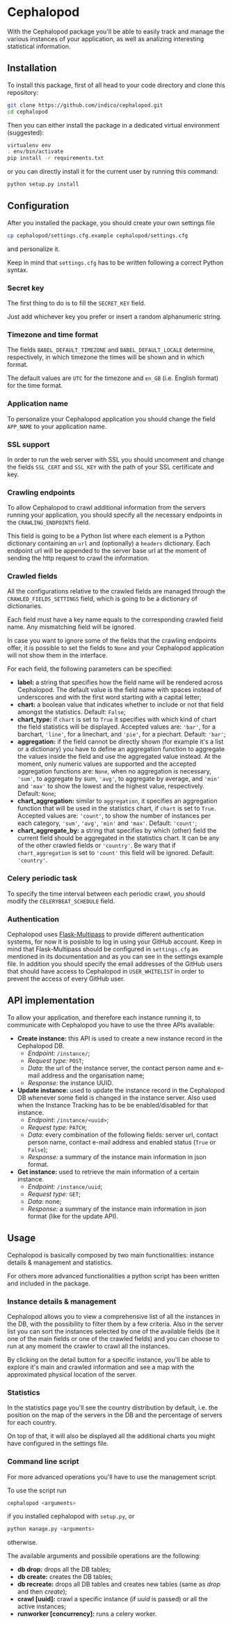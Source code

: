 # Cephalopod

With the Cephalopod package you'll be able to easily track and manage the various instances of your application, as well as analizing interesting statistical information.

## Installation

To install this package, first of all head to your code directory and clone this repository:

```sh
git clone https://github.com/indico/cephalopod.git
cd cephalopod
```

Then you can either install the package in a dedicated virtual environment (suggested):

```sh
virtualenv env
. env/bin/activate
pip install -r requirements.txt
```

or you can directly install it for the current user by running this command:

```sh
python setup.py install
```

## Configuration

After you installed the package, you should create your own settings file

```sh
cp cephalopod/settings.cfg.example cephalopod/settings.cfg
```

and personalize it.

Keep in mind that `settings.cfg` has to be written following a correct Python syntax.

### Secret key

The first thing to do is to fill the `SECRET_KEY` field.

Just add whichever key you prefer or insert a random alphanumeric string.

### Timezone and time format

The fields `BABEL_DEFAULT_TIMEZONE` and `BABEL_DEFAULT_LOCALE` determine, respectively, in which timezone the times will be shown and in which format.

The default values are `UTC` for the timezone and `en_GB` (i.e. English format) for the time format.

### Application name

To personalize your Cephalopod application you should change the field `APP_NAME` to your application name.

### SSL support

In order to run the web server with SSL you should uncomment and change the fields `SSL_CERT` and `SSL_KEY` with the path of your SSL certificate and key.

### Crawling endpoints

To allow Cephalopod to crawl additional information from the servers running your application, you should specify all the necessary endpoints in the `CRAWLING_ENDPOINTS` field.

This field is going to be a Python list where each element is a Python dictionary containing an `url` and (optionally) a `headers` dictionary. Each endpoint url will be appended to the server base url at the moment of sending the http request to crawl the information.

### Crawled fields

All the configurations relative to the crawled fields are managed through the `CRAWLED_FIELDS_SETTINGS` field, which is going to be a dictionary of dictionaries.

Each field must have a key name equals to the corresponding crawled field name. Any mismatching field will be ignored.

In case you want to ignore some of the fields that the crawling endpoints offer, it is possible to set the fields to `None` and your Cephalopod application will not show them in the interface.

For each field, the following parameters can be specified:

- **label:** a string that specifies how the field name will be rendered across Cephalopod. The default value is the field name with spaces instead of underscores and with the first word starting with a capital letter;
- **chart:** a boolean value that indicates whether to include or not that field amongst the statistics. Default: `False`;
- **chart_type:** if `chart` is set to `True` it specifies with which kind of chart the field statistics will be displayed. Accepted values are: `'bar'`, for a barchart, `'line'`, for a linechart, and `'pie'`, for a piechart. Default: `'bar'`;
- **aggregation:** if the field cannot be directly shown (for example it's a list or a dictionary) you have to define an aggregation function to aggregate the values inside the field and use the aggregated value instead. At the moment, only numeric values are supported and the accepted aggregation functions are: `None`, when no aggregation is necessary, `'sum'`, to aggregate by sum, `'avg'`, to aggregate by average, and `'min'` and `'max'` to show the lowest and the highest value, respectively. Default: `None`;
- **chart_aggregation:** similar to `aggregation`, it specifies an aggregation function that will be used in the statistics chart, if `chart` is set to `True`. Accepted values are: `'count'`, to show the number of instances per each category, `'sum'`, `'avg'`, `'min'` and `'max'`. Default: `'count'`;
- **chart_aggregate_by:** a string that specifies by which (other) field the current field should be aggregated in the statistics chart. It can be any of the other crawled fields or `'country'`. Be wary that if `chart_aggregation` is set to `'count'` this field will be ignored. Default: `'country'`.

### Celery periodic task

To specify the time interval between each periodic crawl, you should modify the `CELERYBEAT_SCHEDULE` field.

### Authentication

Cephalopod uses [Flask-Multipass](https://flask-multipass.readthedocs.io) to provide different authentication systems,
for now it is posisble to log in using your GitHub account. Keep in mind that Flask-Multipass should be configured in
`settings.cfg` as mentioned in its documentation and as you can see in the settings example file. In addition you should
specify the email addresses of the GitHub users that should have access to Cephalopod in `USER_WHITELIST` in order to
prevent the access of every GitHub user.

## API implementation

To allow your application, and therefore each instance running it, to communicate with Cephalopod you have to use the three APIs available:

- **Create instance:** this API is used to create a new instance record in the Cephalopod DB.
    - *Endpoint:* `/instance/`;
    - *Request type:* `POST`;
    - *Data:* the url of the instance server, the contact person name and e-mail address and the organisation name;
    - *Response:* the instance UUID.
- **Update instance:** used to update the instance record in the Cephalopod DB whenever some field is changed in the instance server. Also used when the Instance Tracking has to be be enabled/disabled for that instance.
    - *Endpoint*: `/instance/<uuid>`;
    - *Request type:* `PATCH`;
    - *Data:* every combination of the following fields: server url, contact person name, contact e-mail address and enabled status (`True` or `False`);
    - *Response:* a summary of the instance main information in json format.
- **Get instance:** used to retrieve the main information of a certain instance.
    - *Endpoint:* `/instance/uuid`;
    - *Request type:* `GET`;
    - *Data:* none;
    - *Response:* a summary of the instance main information in json format (like for the update API).

## Usage

Cephalopod is basically composed by two main functionalities: instance details & management and statistics.

For others more advanced functionalities a python script has been written and included in the package.

### Instance details & management

Cephalopod allows you to view a comprehensive list of all the instances in the DB, with the possibility to filter them by a few criteria. Also in the server list you can sort the instances selected by one of the available fields (be it one of the main fields or one of the crawled fields) and you can choose to run at any moment the crawler to crawl all the instances.

By clicking on the detail button for a specific instance, you'll be able to explore it's main and crawled information and see a map with the approximated physical location of the server.

### Statistics

In the statistics page you'll see the country distribution by default, i.e. the position on the map of the servers in the DB and the percentage of servers for each country.

On top of that, it will also be displayed all the additional charts you might have configured in the settings file.

### Command line script

For more advanced operations you'll have to use the management script.

To use the script run

```sh
cephalopod <arguments>
```

if you installed cephalopod with `setup.py`, or

```sh
python manage.py <arguments>
```

otherwise.

The available arguments and possibile operations are the following:

- **db drop:** drops all the DB tables;
- **db create:** creates the DB tables;
- **db recreate:** drops all DB tables and creates new tables (same as *drop* and then *create*);
- **crawl [uuid]:** crawl a specific instance (if *uuid* is passed) or all the active instances;
- **runworker [concurrency]:** runs a celery worker.
